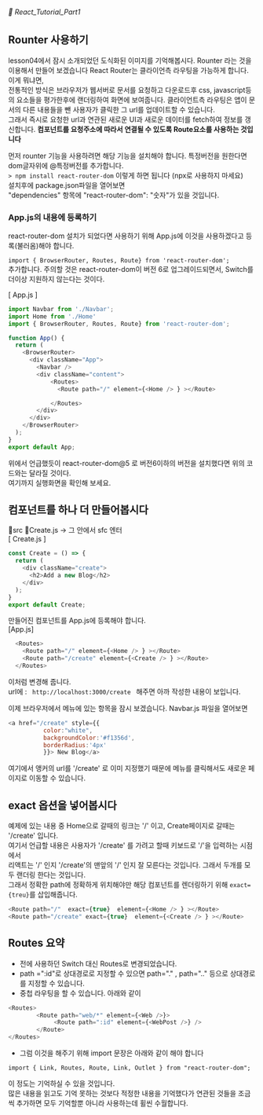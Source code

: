###### 🌵 React_Tutorial_Part1

## Rounter 사용하기   
lesson04에서  잠시 소개되었던 도식화된 이미지를 기억해봅시다. Rounter 라는 것을 이용해서 만들어 보겠습니다 
React Router는 클라이언측 라우팅을 가능하게 합니다. 이게 뭐냐면,  
전통적인 방식은 브라우저가 웹서버로 문서를 요청하고 다운로드후 css, javascript등의 요소들을 평가한후에 랜더링하여 화면에 보여줍니다. 
클라이언트측 라우팅은 앱이 문서의 다른 내용들을 뺀 사용자가 클릭한 그 url를 업데이트할 수 있습니다.  
그래서 즉시로 요청한 url과 연관된 새로운 UI과 새로운 데이터를 fetch하여 정보를 갱신합니다.
<b>컴포넌트를 요청주소에 따라서 연결될 수 있도록 Route요소를 사용하는 것입니다</b>     


먼저 rounter 기능을 사용하려면 해당 기능을 설치해야 합니다.   특정버전을 원한다면 dom글자위에  @특정버전를 추가합니다.   
```> npm install react-router-dom``` 이렇게 하면 됩니다 (npx로 사용하지 마세요)      
설치후에 package.json파일을 열어보면  
"dependencies" 항목에 "react-router-dom": "숫자"가 있을 것입니다.   

### App.js의 내용에 등록하기
react-router-dom 설치가 되었다면 사용하기 위해 App.js에 이것을 사용하겠다고 등록(불러옴)해야 합니다. 

```import { BrowserRouter, Routes, Route} from 'react-router-dom';  ```   
추가합니다. 
주의할 것은 react-router-dom이 버전 6로 업그레이드되면서, Switch를 더이상 지원하지 않는다는 것이다.    

[ App.js ]

```javascript
import Navbar from './Navbar';
import Home from './Home'
import { BrowserRouter, Routes, Route} from 'react-router-dom'; 

function App() {
  return (
    <BrowserRouter>
      <div className="App">
        <Navbar />
        <div className="content">
            <Routes>
              <Route path="/" element={<Home /> } ></Route>

            </Routes>
        </div>
      </div>
    </BrowserRouter>
  );
}
export default App;
```    
위에서 언급했듯이 react-router-dom@5 로 버전6이하의 버전을 설치했다면 위의 코드와는 달라질 것이다.    
여기까지 실행화면을 확인해 보세요.

## 컴포넌트를 하나 더 만들어봅시다

📁src 📁Create.js -> 그 안에서 sfc 엔터   
[ Create.js ]
``` javascript 
const Create = () => {
  return (  
    <div className="create">
      <h2>Add a new Blog</h2>
    </div>
  );
}
export default Create;

```  
만들어진 컴포넌트를 App.js에 등록해야 합니다.  
[App.js]
```javascript
  <Routes>
    <Route path="/" element={<Home /> } ></Route>
    <Route path="/create" element={<Create /> } ></Route>        
  </Routes>
```
이처럼 변경해 줍니다.   
url에 : ```  http://localhost:3000/create  ```  해주면 아까 작성한 내용이 보입니다.   

이제 브라우저에서 메뉴에 있는 항목을 잠시 보겠습니다.  Navbar.js 파일을 열어보면  
```javascript
<a href="/create" style={{ 
          color:"white", 
          backgroundColor:'#f1356d',
          borderRadius:'4px'
          }}> New Blog</a>
```
여기에서 앵커의 url를 '/create' 로 이미 지정했기 때문에 메뉴를 클릭해서도 새로운 페이지로 이동할 수 있습니다.  

## exact 옵션을 넣어봅시다
예제에 있는 내용 중 Home으로 갈때의 링크는 '/' 이고, Create페이지로 갈때는 '/create' 입니다.  
여기서 언급할 내용은 사용자가  '/create' 를 가려고 할때 키보드로 '/'을 입력하는 시점에서   
리액트는 '/' 인지 '/create'의 맨앞의 '/' 인지 잘 모른다는 것입니다. 그래서 두개를 모두 랜더링 한다는 것입니다.   
그래서 정확한 path에 정확하게 위치해야만 해당 컴포넌트를 렌더링하기 위해 ``` exact={treu} ```를 삽입해줍니다.    
```javascript
<Route path="/"  exact={true}  element={<Home /> } ></Route>
<Route path="/create" exact={true}  element={<Create /> } ></Route> 
```

## Routes 요약
- 전에 사용하던 Switch 대신 Routes로 변경되었습니다.
- path =":id"로 상대경로로 지정할 수 있으면 path="." , path=".." 등으로 상대경로를 지정할 수 있습니다.
- 중첩 라우팅을 할 수 있습니다. 아래와 같이    
``` javascript
<Routes>
        <Route path="web/*" element={<Web />}>
             <Route path=":id" element={<WebPost />} />
        </Route>
</Routes>
```   
- 그럼 이것을 해주기 위해 import 문장은 아래와 같이 해야 합니다 
```
import { Link, Routes, Route, Link, Outlet } from "react-router-dom";
``` 
이 정도는 기억하실 수 있을 것입니다.  
많은 내용을 읽고도 기억 못하는 것보다 적정한 내용을 기억했다가 연관된 것들을 조금씩 추가하면 모두 기억할뿐 아니라 사용하는데 휠씬 수월합니다. 
